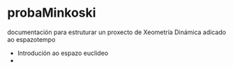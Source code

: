 # probaMinkoski
documentación para estruturar un proxecto de Xeometría Dinámica adicado ao espazotempo

*  Introdución ao espazo euclideo
*  
